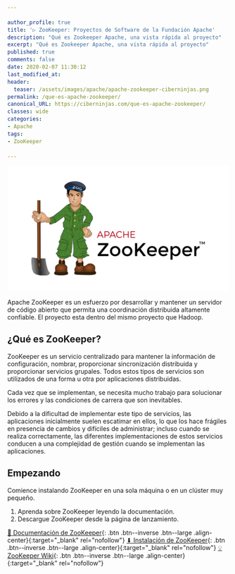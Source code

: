 ```yaml
---

author_profile: true
title: '▷ ZooKeeper: Proyectos de Software de la Fundación Apache'
description: "Qué es Zookeeper Apache, una vista rápida al proyecto"
excerpt: "Qué es Zookeeper Apache, una vista rápida al proyecto"
published: true
comments: false
date: 2020-02-07 11:30:12
last_modified_at: 
header:
  teaser: /assets/images/apache/apache-zookeeper-ciberninjas.png
permalink: /que-es-apache-zookeeper/
canonical_URL: https://ciberninjas.com/que-es-apache-zookeeper/
classes: wide
categories:
- Apache
tags:
- ZooKeeper

---
```


![](/assets/images/apache/apache-zookeeper-ciberninjas.png "Logotipo del proyecto ZooKeeper")

Apache ZooKeeper es un esfuerzo por desarrollar y mantener un servidor de código abierto que permita una coordinación distribuida altamente confiable. El proyecto esta dentro del mismo proyecto que Hadoop.

## ¿Qué es ZooKeeper?

ZooKeeper es un servicio centralizado para mantener la información de configuración, nombrar, proporcionar sincronización distribuida y proporcionar servicios grupales. Todos estos tipos de servicios son utilizados de una forma u otra por aplicaciones distribuidas.

Cada vez que se implementan, se necesita mucho trabajo para solucionar los errores y las condiciones de carrera que son inevitables.

Debido a la dificultad de implementar este tipo de servicios, las aplicaciones inicialmente suelen escatimar en ellos, lo que los hace frágiles en presencia de cambios y difíciles de administrar; incluso cuando se realiza correctamente, las diferentes implementaciones de estos servicios conducen a una complejidad de gestión cuando se implementan las aplicaciones.

## Empezando

Comience instalando ZooKeeper en una sola máquina o en un clúster muy pequeño.

1. Aprenda sobre ZooKeeper leyendo la documentación.
2. Descargue ZooKeeper desde la página de lanzamiento.

[📖 Documentación de ZooKeeper](https://zookeeper.apache.org/doc/r3.5.6/){: .btn .btn--inverse .btn--large .align-center}{:target="_blank" rel="nofollow"}
[⬇ Instalación de ZooKeeper](https://zookeeper.apache.org/releases.html){: .btn .btn--inverse .btn--large .align-center}{:target="_blank" rel="nofollow"}
[💡 ZooKeeper Wiki](https://cwiki.apache.org/confluence/display/ZOOKEEPER/Index){: .btn .btn--inverse .btn--large .align-center}{:target="_blank" rel="nofollow"}
